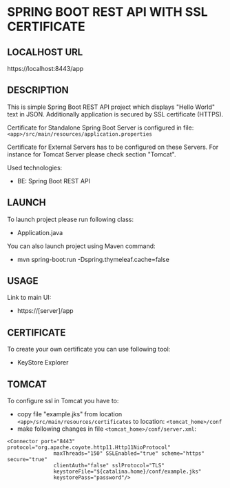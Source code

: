 SPRING BOOT REST API WITH SSL CERTIFICATE
=========================================


LOCALHOST URL
-------------

https://localhost:8443/app


DESCRIPTION
-----------

This is simple Spring Boot REST API project which displays "Hello World" text in JSON.
Additionally application is secured by SSL certificate (HTTPS). 

Certificate for Standalone Spring Boot Server is configured in file: ``<app>/src/main/resources/application.properties``

Certificate for External Servers has to be configured on these Servers. For instance for Tomcat Server please check section "Tomcat".
 
Used technologies:
* BE: Spring Boot REST API
  

LAUNCH
------

To launch project please run following class: 
* Application.java

You can also launch project using Maven command:
* mvn spring-boot:run -Dspring.thymeleaf.cache=false


USAGE
-----

Link to main UI:
* https://[server]/app


CERTIFICATE
-----------

To create your own certificate you can use following tool:
* KeyStore Explorer


TOMCAT
------

To configure ssl in Tomcat you have to:
* copy file "example.jks" from location ``<app>/src/main/resources/certificates`` to location: ``<tomcat_home>/conf``
* make following changes in file ``<tomcat_home>/conf/server.xml``:

```              
<Connector port="8443" protocol="org.apache.coyote.http11.Http11NioProtocol"
               maxThreads="150" SSLEnabled="true" scheme="https" secure="true"
               clientAuth="false" sslProtocol="TLS" 
			   keystoreFile="${catalina.home}/conf/example.jks"			   
			   keystorePass="password"/>
```   